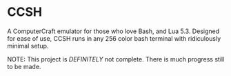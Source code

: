 # CCSH

A ComputerCraft emulator for those who love Bash, and Lua 5.3. Designed for ease of use, CCSH runs in any 256 color bash terminal with ridiculously minimal setup.

NOTE: This project is _DEFINITELY_ not complete. There is much progress still to be made.
